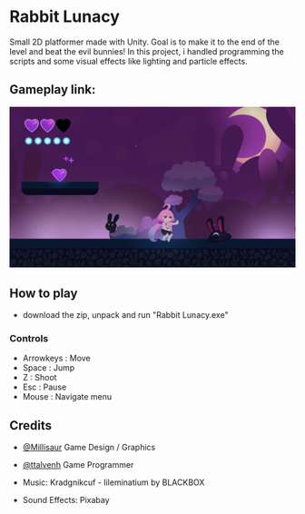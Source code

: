 # Rabbit Lunacy
Small 2D platformer made with Unity. Goal is to make it to the end of the level and beat the evil bunnies!
In this project, i handled programming the scripts and some visual effects like lighting and particle effects.

    

## Gameplay link:
 
[![Video Thumbnail](https://github.com/TTalvenH/project_thumbnails/blob/master/RabbitLunacy.png?raw=true)](https://youtu.be/F0eX6oMyhIU)



## How to play

- download the zip, unpack and run "Rabbit Lunacy.exe"

### Controls

- Arrowkeys : Move
- Space     : Jump
- Z         : Shoot
- Esc       : Pause
- Mouse     : Navigate menu


## Credits

- [@Millisaur](https://www.github.com/Millisaur) Game Design / Graphics
- [@ttalvenh](https://www.github.com/ttalvenh) Game Programmer

- Music: Kradgnikcuf - Iileminatium by BLACKBOX
- Sound Effects: Pixabay
